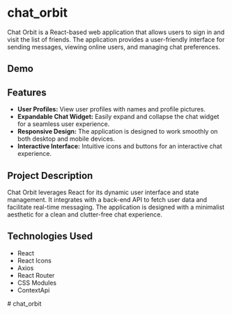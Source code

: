 # chat_orbit

Chat Orbit is a React-based web application that allows users to sign in and visit the list of friends. The application provides a user-friendly interface for sending messages, viewing online users, and managing chat preferences.

## Demo


## Features

- **User Profiles:** View user profiles with names and profile pictures.
- **Expandable Chat Widget:** Easily expand and collapse the chat widget for a seamless user experience.
- **Responsive Design:** The application is designed to work smoothly on both desktop and mobile devices.
- **Interactive Interface:** Intuitive icons and buttons for an interactive chat experience.

## Project Description

Chat Orbit leverages React for its dynamic user interface and state management. It integrates with a back-end API to fetch user data and facilitate real-time messaging. The application is designed with a minimalist aesthetic for a clean and clutter-free chat experience.

## Technologies Used

- React
- React Icons
- Axios
- React Router
- CSS Modules
-  ContextApi

#   c h a t _ o r b i t  
 